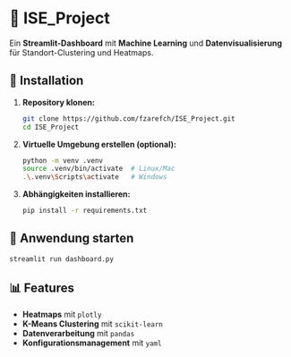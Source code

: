 # 📌 ISE_Project

Ein **Streamlit-Dashboard** mit **Machine Learning** und **Datenvisualisierung** für Standort-Clustering und Heatmaps.

## 📂 Installation

1. **Repository klonen:**
   ```bash
   git clone https://github.com/fzarefch/ISE_Project.git
   cd ISE_Project
   ```
2. **Virtuelle Umgebung erstellen (optional):**
   ```bash
   python -m venv .venv
   source .venv/bin/activate  # Linux/Mac
   .\.venv\Scripts\activate   # Windows
   ```
3. **Abhängigkeiten installieren:**
   ```bash
   pip install -r requirements.txt
   ```

## 🚀 Anwendung starten

```bash
streamlit run dashboard.py
```

## 📊 Features

- **Heatmaps** mit `plotly`
- **K-Means Clustering** mit `scikit-learn`
- **Datenverarbeitung** mit `pandas`
- **Konfigurationsmanagement** mit `yaml`

